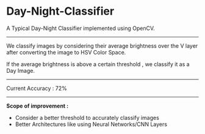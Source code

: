 # Day-Night-Classifier
A Typical Day-Night Classifier implemented using OpenCV.

---

We classify images by considering their average brightness over the V layer after converting the image to HSV Color Space.

If the average brightness is above a certain threshold , we classify it as a Day Image.

---

Current Accuracy : 72%

---

**Scope of improvement :**
- Consider a better threshold to accurately classify images
- Better Architectures like using Neural Networks/CNN Layers

